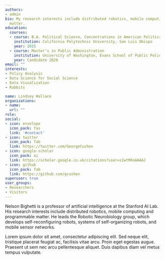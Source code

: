 ```yaml
---
authors:
- admin
bio: My research interests include distributed robotics, mobile computing and programmable
  matter.
education:
  courses:
  - course: B.A. Political Science, Concentrations in American Politics and Political Psychology
    institution: California Polytechnic University, San Luis Obispo
    year: 2015
  - course: Master's in Public Administration
    institution: University of Washington, Evans School of Public Policy and Governance
    year: Candidate 2020
email: ""
interests:
- Policy Analysis
- Data Science for Social Science
- Data Visualization
- Rabbits

name: Lindsey Wallace
organizations:
- name: 
  url: ""
role: 
social:
- icon: envelope
  icon_pack: fas
  link: '#contact'
- icon: twitter
  icon_pack: fab
  link: https://twitter.com/GeorgeCushen
- icon: google-scholar
  icon_pack: ai
  link: https://scholar.google.co.uk/citations?user=sIwtMXoAAAAJ
- icon: github
  icon_pack: fab
  link: https://github.com/gcushen
superuser: true
user_groups:
- Researchers
- Visitors
---
```


Nelson Bighetti is a professor of artificial intelligence at the Stanford AI Lab. His research interests include distributed robotics, mobile computing and programmable matter. He leads the Robotic Neurobiology group, which develops self-reconfiguring robots, systems of self-organizing robots, and mobile sensor networks.

Lorem ipsum dolor sit amet, consectetur adipiscing elit. Sed neque elit, tristique placerat feugiat ac, facilisis vitae arcu. Proin eget egestas augue. Praesent ut sem nec arcu pellentesque aliquet. Duis dapibus diam vel metus tempus vulputate.
